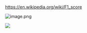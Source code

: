 https://en.wikipedia.org/wiki/F1_score



![image.png](https://i.loli.net/2020/01/15/Qo9BHM4fXNVFKsP.png)





![](https://github.com/yuanxiaosc/Google-Machine-learning-crash-course/raw/master/%E6%B7%B7%E6%B7%86%E7%9F%A9%E9%98%B5%E5%92%8C12%E7%8E%87%E5%85%AC%E5%BC%8F.png)
